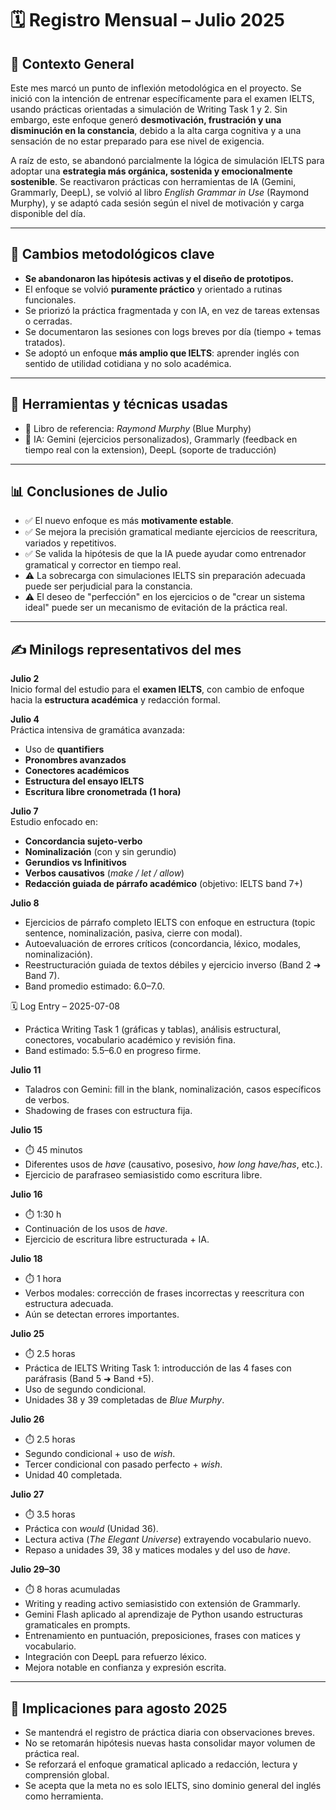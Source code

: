 # 🗓️ Registro Mensual – Julio 2025

## 📌 Contexto General

Este mes marcó un punto de inflexión metodológica en el proyecto. Se inició con la intención de entrenar específicamente para el examen IELTS, usando prácticas orientadas a simulación de Writing Task 1 y 2. Sin embargo, este enfoque generó **desmotivación, frustración y una disminución en la constancia**, debido a la alta carga cognitiva y a una sensación de no estar preparado para ese nivel de exigencia.

A raíz de esto, se abandonó parcialmente la lógica de simulación IELTS para adoptar una **estrategia más orgánica, sostenida y emocionalmente sostenible**. Se reactivaron prácticas con herramientas de IA (Gemini, Grammarly, DeepL), se volvió al libro *English Grammar in Use* (Raymond Murphy), y se adaptó cada sesión según el nivel de motivación y carga disponible del día.

---

## 🧠 Cambios metodológicos clave

- **Se abandonaron las hipótesis activas y el diseño de prototipos.**
- El enfoque se volvió **puramente práctico** y orientado a rutinas funcionales.
- Se priorizó la práctica fragmentada y con IA, en vez de tareas extensas o cerradas.
- Se documentaron las sesiones con logs breves por día (tiempo + temas tratados).
- Se adoptó un enfoque **más amplio que IELTS**: aprender inglés con sentido de utilidad cotidiana y no solo académica.

---

## 🔧 Herramientas y técnicas usadas

- 📘 Libro de referencia: *Raymond Murphy* (Blue Murphy)
- 🤖 IA: Gemini (ejercicios personalizados), Grammarly (feedback en tiempo real con la extension), DeepL (soporte de traducción)

---

## 📊 Conclusiones de Julio

- ✅ El nuevo enfoque es más **motivamente estable**.
- ✅ Se mejora la precisión gramatical mediante ejercicios de reescritura, variados y repetitivos.
- ✅ Se valida la hipótesis de que la IA puede ayudar como entrenador gramatical y corrector en tiempo real.
- ⚠️ La sobrecarga con simulaciones IELTS sin preparación adecuada puede ser perjudicial para la constancia.
- ⚠️ El deseo de "perfección" en los ejercicios o de "crear un sistema ideal" puede ser un mecanismo de evitación de la práctica real.

---

## ✍️ Minilogs representativos del mes

**Julio 2**  
Inicio formal del estudio para el **examen IELTS**, con cambio de enfoque hacia la **estructura académica** y redacción formal.

**Julio 4**  
Práctica intensiva de gramática avanzada:  
- Uso de **quantifiers**  
- **Pronombres avanzados**  
- **Conectores académicos**  
- **Estructura del ensayo IELTS**  
- **Escritura libre cronometrada (1 hora)**  

**Julio 7**  
Estudio enfocado en:  
- **Concordancia sujeto-verbo**  
- **Nominalización** (con y sin gerundio)  
- **Gerundios vs Infinitivos**  
- **Verbos causativos** (*make / let / allow*)  
- **Redacción guiada de párrafo académico** (objetivo: IELTS band 7+)

**Julio 8**  
- Ejercicios de párrafo completo IELTS con enfoque en estructura (topic sentence, nominalización, pasiva, cierre con modal).  
- Autoevaluación de errores críticos (concordancia, léxico, modales, nominalización).  
- Reestructuración guiada de textos débiles y ejercicio inverso (Band 2 ➜ Band 7).  
- Band promedio estimado: 6.0–7.0.

🗓️ Log Entry – 2025-07-08  
- Práctica Writing Task 1 (gráficas y tablas), análisis estructural, conectores, vocabulario académico y revisión fina.  
- Band estimado: 5.5–6.0 en progreso firme.

**Julio 11**  
- Taladros con Gemini: fill in the blank, nominalización, casos específicos de verbos.  
- Shadowing de frases con estructura fija.

**Julio 15**  
- ⏱️ 45 minutos  
- Diferentes usos de *have* (causativo, posesivo, *how long have/has*, etc.).  
- Ejercicio de parafraseo semiasistido como escritura libre.

**Julio 16**  
- ⏱️ 1:30 h  
- Continuación de los usos de *have*.  
- Ejercicio de escritura libre estructurada + IA.

**Julio 18**  
- ⏱️ 1 hora  
- Verbos modales: corrección de frases incorrectas y reescritura con estructura adecuada.  
- Aún se detectan errores importantes.

**Julio 25**  
- ⏱️ 2.5 horas  
- Práctica de IELTS Writing Task 1: introducción de las 4 fases con paráfrasis (Band 5 ➜ Band +5).  
- Uso de segundo condicional.  
- Unidades 38 y 39 completadas de *Blue Murphy*.

**Julio 26**  
- ⏱️ 2.5 horas  
- Segundo condicional + uso de *wish*.  
- Tercer condicional con pasado perfecto + *wish*.  
- Unidad 40 completada.

**Julio 27**  
- ⏱️ 3.5 horas  
- Práctica con *would* (Unidad 36).  
- Lectura activa (*The Elegant Universe*) extrayendo vocabulario nuevo.  
- Repaso a unidades 39, 38 y matices modales y del uso de *have*.

**Julio 29–30**  
- ⏱️ 8 horas acumuladas  
- Writing y reading activo semiasistido con extensión de Grammarly.  
- Gemini Flash aplicado al aprendizaje de Python usando estructuras gramaticales en prompts.  
- Entrenamiento en puntuación, preposiciones, frases con matices y vocabulario.  
- Integración con DeepL para refuerzo léxico.  
- Mejora notable en confianza y expresión escrita.
---

## 📌 Implicaciones para agosto 2025

- Se mantendrá el registro de práctica diaria con observaciones breves.
- No se retomarán hipótesis nuevas hasta consolidar mayor volumen de práctica real.
- Se reforzará el enfoque gramatical aplicado a redacción, lectura y comprensión global.
- Se acepta que la meta no es solo IELTS, sino dominio general del inglés como herramienta.

